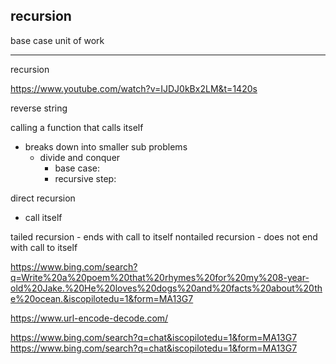 recursion
----

base case
unit of work

-----------------------------
recursion

https://www.youtube.com/watch?v=IJDJ0kBx2LM&t=1420s

reverse string

calling a function that calls itself
- breaks down into smaller sub problems
    - divide and conquer
        - base case:
        - recursive step:

direct recursion
- call itself

tailed recursion
    - ends with call to itself
nontailed recursion
    - does not end with call to itself

https://www.bing.com/search?q=Write%20a%20poem%20that%20rhymes%20for%20my%208-year-old%20Jake.%20He%20loves%20dogs%20and%20facts%20about%20the%20ocean.&iscopilotedu=1&form=MA13G7

https://www.url-encode-decode.com/


https://www.bing.com/search?q=chat&iscopilotedu=1&form=MA13G7
https://www.bing.com/search?q=chat&iscopilotedu=1&form=MA13G7
